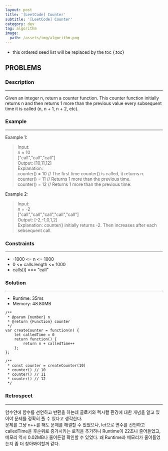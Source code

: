 ```yaml
---
layout: post
title: '[LeetCode] Counter'
subtitle: '[LeetCode] Counter'
category: dev
tag: algorithm
image:
  path: /assets/img/algorithm.png
---
```


<!-- prettier-ignore -->
* this ordered seed list will be replaced by the toc
{:toc}

## PROBLEMS

### **Description**

---

Given an integer n, return a counter function. This counter function initially returns n and then returns 1 more than the previous value every subsequent time it is called (n, n + 1, n + 2, etc).

### **Example**

---

Example 1:

> Input:  
> n = 10  
> ["call","call","call"]  
> Output: [10,11,12]  
> Explanation:  
> counter() = 10 // The first time counter() is called, it returns n.  
> counter() = 11 // Returns 1 more than the previous time.  
> counter() = 12 // Returns 1 more than the previous time.

Example 2:

> Input:  
> n = -2  
> ["call","call","call","call","call"]  
> Output: [-2,-1,0,1,2]  
> Explanation: counter() initially returns -2. Then increases after each sebsequent call.

### **Constraints**

---

- -1000 <= n <= 1000
- 0 <= calls.length <= 1000
- calls[i] === "call"

### Solution

---

- Runtime: 35ms
- Memory: 48.80MB

```
/**
 * @param {number} n
 * @return {Function} counter
 */
var createCounter = function(n) {
    let calledTime = 0
    return function() {
        return n + calledTime++
    };
};

/**
 * const counter = createCounter(10)
 * counter() // 10
 * counter() // 11
 * counter() // 12
 */
```

### Retrospect

---

함수안에 함수를 선언하고 반환을 하는데 클로저와 렉시컬 환경에 대한 개념을 알고 있어야 문제를 정확히 풀 수 있다고 생각한다.  
문제를 그냥 n++를 해도 문제를 해결할 수 있었으나, let으로 변수를 선언하고 calledTime을 후순위로 증가시키는 로직을 추가하니 Runtime이 22초나 줄어들었고, 메모리 역시 0.02MB나 줄어든걸 확인할 수 있었다. 왜 Runtime과 메모리가 줄어들었는지 좀 더 찾아봐야할꺼 같다.
